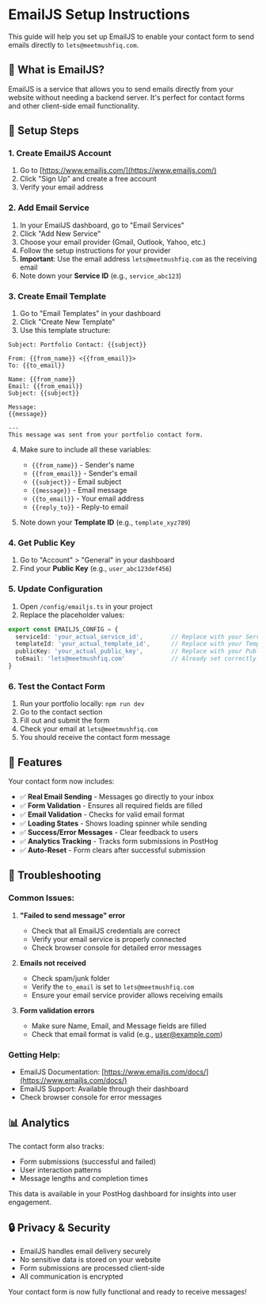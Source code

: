 # EmailJS Setup Instructions

This guide will help you set up EmailJS to enable your contact form to send emails directly to `lets@meetmushfiq.com`.

## 📧 What is EmailJS?

EmailJS is a service that allows you to send emails directly from your website without needing a backend server. It's perfect for contact forms and other client-side email functionality.

## 🚀 Setup Steps

### 1. Create EmailJS Account

1. Go to [https://www.emailjs.com/](https://www.emailjs.com/)
2. Click "Sign Up" and create a free account
3. Verify your email address

### 2. Add Email Service

1. In your EmailJS dashboard, go to "Email Services"
2. Click "Add New Service"
3. Choose your email provider (Gmail, Outlook, Yahoo, etc.)
4. Follow the setup instructions for your provider
5. **Important**: Use the email address `lets@meetmushfiq.com` as the receiving email
6. Note down your **Service ID** (e.g., `service_abc123`)

### 3. Create Email Template

1. Go to "Email Templates" in your dashboard
2. Click "Create New Template"
3. Use this template structure:

```
Subject: Portfolio Contact: {{subject}}

From: {{from_name}} <{{from_email}}>
To: {{to_email}}

Name: {{from_name}}
Email: {{from_email}}
Subject: {{subject}}

Message:
{{message}}

---
This message was sent from your portfolio contact form.
```

4. Make sure to include all these variables:
   - `{{from_name}}` - Sender's name
   - `{{from_email}}` - Sender's email
   - `{{subject}}` - Email subject
   - `{{message}}` - Email message
   - `{{to_email}}` - Your email address
   - `{{reply_to}}` - Reply-to email

5. Note down your **Template ID** (e.g., `template_xyz789`)

### 4. Get Public Key

1. Go to "Account" > "General" in your dashboard
2. Find your **Public Key** (e.g., `user_abc123def456`)

### 5. Update Configuration

1. Open `/config/emailjs.ts` in your project
2. Replace the placeholder values:

```typescript
export const EMAILJS_CONFIG = {
  serviceId: 'your_actual_service_id',        // Replace with your Service ID
  templateId: 'your_actual_template_id',      // Replace with your Template ID
  publicKey: 'your_actual_public_key',        // Replace with your Public Key
  toEmail: 'lets@meetmushfiq.com'             // Already set correctly
}
```

### 6. Test the Contact Form

1. Run your portfolio locally: `npm run dev`
2. Go to the contact section
3. Fill out and submit the form
4. Check your email at `lets@meetmushfiq.com`
5. You should receive the contact form message

## 🎯 Features

Your contact form now includes:

- ✅ **Real Email Sending** - Messages go directly to your inbox
- ✅ **Form Validation** - Ensures all required fields are filled
- ✅ **Email Validation** - Checks for valid email format
- ✅ **Loading States** - Shows loading spinner while sending
- ✅ **Success/Error Messages** - Clear feedback to users
- ✅ **Analytics Tracking** - Tracks form submissions in PostHog
- ✅ **Auto-Reset** - Form clears after successful submission

## 🔧 Troubleshooting

### Common Issues:

1. **"Failed to send message" error**
   - Check that all EmailJS credentials are correct
   - Verify your email service is properly connected
   - Check browser console for detailed error messages

2. **Emails not received**
   - Check spam/junk folder
   - Verify the `to_email` is set to `lets@meetmushfiq.com`
   - Ensure your email service provider allows receiving emails

3. **Form validation errors**
   - Make sure Name, Email, and Message fields are filled
   - Check that email format is valid (e.g., user@example.com)

### Getting Help:

- EmailJS Documentation: [https://www.emailjs.com/docs/](https://www.emailjs.com/docs/)
- EmailJS Support: Available through their dashboard
- Check browser console for error messages

## 📊 Analytics

The contact form also tracks:
- Form submissions (successful and failed)
- User interaction patterns
- Message lengths and completion times

This data is available in your PostHog dashboard for insights into user engagement.

## 🔒 Privacy & Security

- EmailJS handles email delivery securely
- No sensitive data is stored on your website
- Form submissions are processed client-side
- All communication is encrypted

Your contact form is now fully functional and ready to receive messages!
